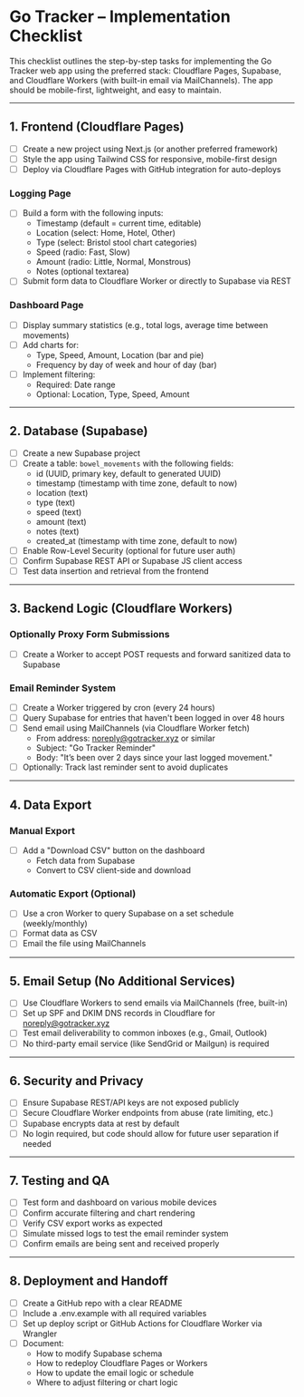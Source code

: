 
# Go Tracker – Implementation Checklist

This checklist outlines the step-by-step tasks for implementing the Go Tracker web app using the preferred stack: Cloudflare Pages, Supabase, and Cloudflare Workers (with built-in email via MailChannels). The app should be mobile-first, lightweight, and easy to maintain.

---

## 1. Frontend (Cloudflare Pages)

- [ ] Create a new project using Next.js (or another preferred framework)
- [ ] Style the app using Tailwind CSS for responsive, mobile-first design
- [ ] Deploy via Cloudflare Pages with GitHub integration for auto-deploys

### Logging Page

- [ ] Build a form with the following inputs:
  - Timestamp (default = current time, editable)
  - Location (select: Home, Hotel, Other)
  - Type (select: Bristol stool chart categories)
  - Speed (radio: Fast, Slow)
  - Amount (radio: Little, Normal, Monstrous)
  - Notes (optional textarea)
- [ ] Submit form data to Cloudflare Worker or directly to Supabase via REST

### Dashboard Page

- [ ] Display summary statistics (e.g., total logs, average time between movements)
- [ ] Add charts for:
  - Type, Speed, Amount, Location (bar and pie)
  - Frequency by day of week and hour of day (bar)
- [ ] Implement filtering:
  - Required: Date range
  - Optional: Location, Type, Speed, Amount

---

## 2. Database (Supabase)

- [ ] Create a new Supabase project
- [ ] Create a table: `bowel_movements` with the following fields:
  - id (UUID, primary key, default to generated UUID)
  - timestamp (timestamp with time zone, default to now)
  - location (text)
  - type (text)
  - speed (text)
  - amount (text)
  - notes (text)
  - created_at (timestamp with time zone, default to now)
- [ ] Enable Row-Level Security (optional for future user auth)
- [ ] Confirm Supabase REST API or Supabase JS client access
- [ ] Test data insertion and retrieval from the frontend

---

## 3. Backend Logic (Cloudflare Workers)

### Optionally Proxy Form Submissions

- [ ] Create a Worker to accept POST requests and forward sanitized data to Supabase

### Email Reminder System

- [ ] Create a Worker triggered by cron (every 24 hours)
- [ ] Query Supabase for entries that haven't been logged in over 48 hours
- [ ] Send email using MailChannels (via Cloudflare Worker fetch)
  - From address: noreply@gotracker.xyz or similar
  - Subject: "Go Tracker Reminder"
  - Body: "It’s been over 2 days since your last logged movement."
- [ ] Optionally: Track last reminder sent to avoid duplicates

---

## 4. Data Export

### Manual Export

- [ ] Add a "Download CSV" button on the dashboard
  - Fetch data from Supabase
  - Convert to CSV client-side and download

### Automatic Export (Optional)

- [ ] Use a cron Worker to query Supabase on a set schedule (weekly/monthly)
- [ ] Format data as CSV
- [ ] Email the file using MailChannels

---

## 5. Email Setup (No Additional Services)

- [ ] Use Cloudflare Workers to send emails via MailChannels (free, built-in)
- [ ] Set up SPF and DKIM DNS records in Cloudflare for noreply@gotracker.xyz
- [ ] Test email deliverability to common inboxes (e.g., Gmail, Outlook)
- [ ] No third-party email service (like SendGrid or Mailgun) is required

---

## 6. Security and Privacy

- [ ] Ensure Supabase REST/API keys are not exposed publicly
- [ ] Secure Cloudflare Worker endpoints from abuse (rate limiting, etc.)
- [ ] Supabase encrypts data at rest by default
- [ ] No login required, but code should allow for future user separation if needed

---

## 7. Testing and QA

- [ ] Test form and dashboard on various mobile devices
- [ ] Confirm accurate filtering and chart rendering
- [ ] Verify CSV export works as expected
- [ ] Simulate missed logs to test the email reminder system
- [ ] Confirm emails are being sent and received properly

---

## 8. Deployment and Handoff

- [ ] Create a GitHub repo with a clear README
- [ ] Include a .env.example with all required variables
- [ ] Set up deploy script or GitHub Actions for Cloudflare Worker via Wrangler
- [ ] Document:
  - How to modify Supabase schema
  - How to redeploy Cloudflare Pages or Workers
  - How to update the email logic or schedule
  - Where to adjust filtering or chart logic
